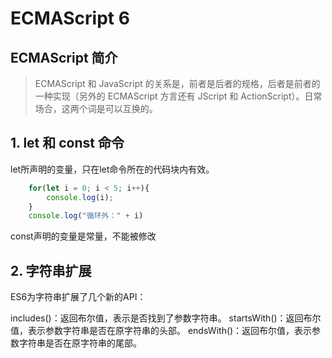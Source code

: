 # ECMAScript 6

## ECMAScript 简介

>ECMAScript 和 JavaScript 的关系是，前者是后者的规格，后者是前者的一种实现（另外的 ECMAScript 方言还有 JScript 和 ActionScript）。日常场合，这两个词是可以互换的。

## 1. let 和 const 命令

let所声明的变量，只在let命令所在的代码块内有效。

```js
    for(let i = 0; i < 5; i++){
        console.log(i);
    }
    console.log("循环外：" + i)
```

const声明的变量是常量，不能被修改

## 2. 字符串扩展

ES6为字符串扩展了几个新的API：

includes()：返回布尔值，表示是否找到了参数字符串。
startsWith()：返回布尔值，表示参数字符串是否在原字符串的头部。
endsWith()：返回布尔值，表示参数字符串是否在原字符串的尾部。
